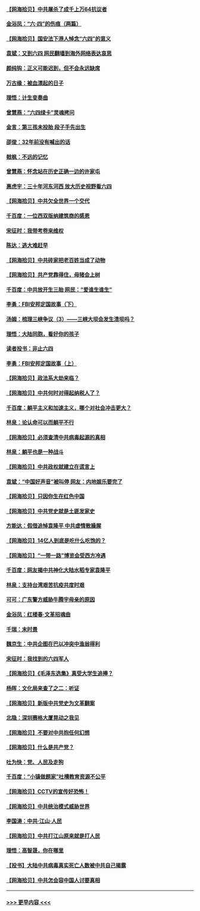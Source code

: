 #### [【网海拾贝】中共屠杀了成千上万64抗议者](../pages/nsc993/n13002713.md?t=06070101) 
#### [金浴凤：“六·四”的伤痕（两篇）](../pages/nsc993/n13001719.md?t=06070101) 
#### [【网海拾贝】国安法下港人悼念“六四”的意义](../pages/nsc993/n13001039.md?t=06070101) 
#### [袁斌：又到六四 网民翻墙到海外网络表达哀思](../pages/nsc993/n13000995.md?t=06070101) 
#### [颜纯钩：正义可能迟到，但不会永远缺席](../pages/nsc993/n13000920.md?t=06070101) 
#### [万古缘：被血漂起的日子](../pages/nsc993/n13000914.md?t=06070101) 
#### [理悟：计生变奏曲](../pages/nsc993/n13000414.md?t=06070101) 
#### [曾慧燕：“六四绿卡”灵魂拷问](../pages/nsc993/n13000277.md?t=06070101) 
#### [金言：第三孩未投胎 段子手先出生](../pages/nsc993/n13000215.md?t=06070101) 
#### [邵俊：32年前没有喊出的话](../pages/nsc993/n13000181.md?t=06070101) 
#### [戟枫：不远的记忆](../pages/nsc993/n13000121.md?t=06070101) 
#### [曾慧燕：怀念站在历史正确一边的许家屯](../pages/nsc993/n13000073.md?t=06070101) 
#### [惠虎宇：三十年河东河西 放大历史视野看六四](../pages/nsc993/n13000018.md?t=06070101) 
#### [【网海拾贝】中共欠全世界一个交代](../pages/nsc993/n12998706.md?t=06070101) 
#### [千百度：一位西双版纳建筑商的感恩](../pages/nsc993/n12998487.md?t=06070101) 
#### [宋征时：我带考卷来维权](../pages/nsc993/n12994088.md?t=06070101) 
#### [陈达：逃大难赶早](../pages/nsc993/n12993569.md?t=06070101) 
#### [【网海拾贝】中共砖家把老百姓当成了动物](../pages/nsc993/n12993483.md?t=06070101) 
#### [【网海拾贝】共产党靠得住，母猪会上树](../pages/nsc993/n12990730.md?t=06070101) 
#### [千百度：中共放开生三胎 网民：“爱谁生谁生”](../pages/nsc993/n12990644.md?t=06070101) 
#### [李勇：FBI安邦定国故事（下）](../pages/nsc993/n12987854.md?t=06070101) 
#### [汤姆：梳理三峡争议（3）——三峡大坝会发生溃坝吗？](../pages/nsc993/n12989806.md?t=06070101) 
#### [理悟：大陆同胞，看好你的孩子](../pages/nsc993/n12989778.md?t=06070101) 
#### [读者投书：非止六四](../pages/nsc993/n12989673.md?t=06070101) 
#### [李勇：FBI安邦定国故事（上）](../pages/nsc993/n12987749.md?t=06070101) 
#### [【网海拾贝】政法系大劫来临？](../pages/nsc993/n12987596.md?t=06070101) 
#### [【网海拾贝】中共何时对得起纳税人了？](../pages/nsc993/n12985578.md?t=06070101) 
#### [千百度：躺平主义和加速主义，哪个对社会冲击更大？](../pages/nsc993/n12985512.md?t=06070101) 
#### [林泉：论认命可以而躺平不行](../pages/nsc993/n12985505.md?t=06070101) 
#### [【网海拾贝】必须查清中共病毒起源的真相](../pages/nsc993/n12984276.md?t=06070101) 
#### [林泉：躺平也是一种战斗](../pages/nsc993/n12984194.md?t=06070101) 
#### [【网海拾贝】中共政权就建立在谎言上](../pages/nsc993/n12981880.md?t=06070101) 
#### [袁斌：“中国好声音”被叫停 网友：内地娱乐要完了](../pages/nsc993/n12981826.md?t=06070101) 
#### [【网海拾贝】只因你生在红色中国](../pages/nsc993/n12979096.md?t=06070101) 
#### [【网海拾贝】中共党史就是土匪发家史](../pages/nsc993/n12976478.md?t=06070101) 
#### [方能达：假借追悼袁隆平 中共虚情散臊腥](../pages/nsc993/n12976396.md?t=06070101) 
#### [【网海拾贝】14亿人到底是吃什么吃饱的？](../pages/nsc993/n12974125.md?t=06070101) 
#### [【网海拾贝】“一带一路”博览会受西方冷遇](../pages/nsc993/n12971787.md?t=06070101) 
#### [千百度：网友揭中共神化大陆水稻专家袁隆平](../pages/nsc993/n12971733.md?t=06070101) 
#### [林泉：支持台湾艰苦抗疫共度时艰](../pages/nsc993/n12971350.md?t=06070101) 
#### [可可：广东警方威胁牛腾宇母亲的原因](../pages/nsc993/n12971100.md?t=06070101) 
#### [金浴凤：红楼春·文革招魂曲](../pages/nsc993/n12970354.md?t=06070101) 
#### [千瑞：末时景](../pages/nsc993/n12970337.md?t=06070101) 
#### [魏京生：中共企图在巴以冲突中渔翁得利](../pages/nsc993/n12970286.md?t=06070101) 
#### [宋征时：我找到的六四军人](../pages/nsc993/n12970213.md?t=06070101) 
#### [【网海拾贝】《毛泽东选集》真受大学生追捧？](../pages/nsc993/n12968779.md?t=06070101) 
#### [杨晖：文化局来查了之二：听证](../pages/nsc993/n12966528.md?t=06070101) 
#### [【网海拾贝】新版中共党史为文革翻案](../pages/nsc993/n12967526.md?t=06070101) 
#### [北隐：深圳赛格大厦晃动之我见](../pages/nsc993/n12967393.md?t=06070101) 
#### [【网海拾贝】不要对中共抱任何幻想](../pages/nsc993/n12965222.md?t=06070101) 
#### [【网海拾贝】什么是共产党？](../pages/nsc993/n12962781.md?t=06070101) 
#### [吐为快：党、人民及走狗](../pages/nsc993/n12962747.md?t=06070101) 
#### [千百度：“小镇做题家”吐槽教育资源不公平](../pages/nsc993/n12962705.md?t=06070101) 
#### [【网海拾贝】CCTV的宣传好恐怖！](../pages/nsc993/n12959984.md?t=06070101) 
#### [【网海拾贝】中共统治模式威胁世界](../pages/nsc993/n12957622.md?t=06070101) 
#### [李国涛：中共‧江山‧人民](../pages/nsc993/n12957502.md?t=06070101) 
#### [【网海拾贝】中共打江山原来就是打人民](../pages/nsc993/n12954345.md?t=06070101) 
#### [理悟：高智晟，你在哪里](../pages/nsc993/n12953115.md?t=06070101) 
#### [【投书】大陆中共病毒真实死亡人数被中共自己揭露](../pages/nsc993/n12953050.md?t=06070101) 
#### [【网海拾贝】中共怎会容中国人讨要真相](../pages/nsc993/n12952161.md?t=06070101) 

----
#### [ >>> 更早内容 <<< ](../indexes/nsc993-earlier.md)
